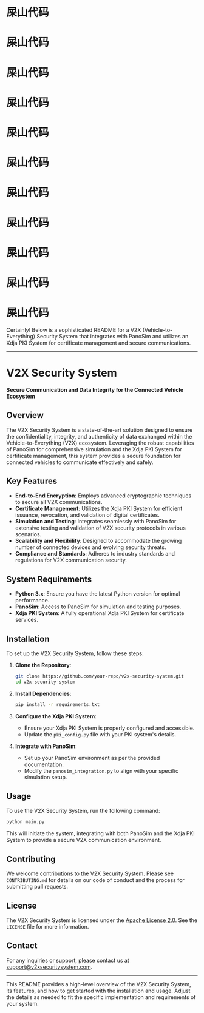 # 屎山代码
# 屎山代码
# 屎山代码
# 屎山代码
# 屎山代码
# 屎山代码
# 屎山代码
# 屎山代码
# 屎山代码
# 屎山代码
# 屎山代码


Certainly! Below is a sophisticated README for a V2X (Vehicle-to-Everything) Security System that integrates with PanoSim and utilizes an Xdja PKI System for certificate management and secure communications.

---

# V2X Security System

**Secure Communication and Data Integrity for the Connected Vehicle Ecosystem**

## Overview

The V2X Security System is a state-of-the-art solution designed to ensure the confidentiality, integrity, and authenticity of data exchanged within the Vehicle-to-Everything (V2X) ecosystem. Leveraging the robust capabilities of PanoSim for comprehensive simulation and the Xdja PKI System for certificate management, this system provides a secure foundation for connected vehicles to communicate effectively and safely.

## Key Features

- **End-to-End Encryption**: Employs advanced cryptographic techniques to secure all V2X communications.
- **Certificate Management**: Utilizes the Xdja PKI System for efficient issuance, revocation, and validation of digital certificates.
- **Simulation and Testing**: Integrates seamlessly with PanoSim for extensive testing and validation of V2X security protocols in various scenarios.
- **Scalability and Flexibility**: Designed to accommodate the growing number of connected devices and evolving security threats.
- **Compliance and Standards**: Adheres to industry standards and regulations for V2X communication security.

## System Requirements

- **Python 3.x**: Ensure you have the latest Python version for optimal performance.
- **PanoSim**: Access to PanoSim for simulation and testing purposes.
- **Xdja PKI System**: A fully operational Xdja PKI System for certificate services.

## Installation

To set up the V2X Security System, follow these steps:

1. **Clone the Repository**:
   ```bash
   git clone https://github.com/your-repo/v2x-security-system.git
   cd v2x-security-system
   ```

2. **Install Dependencies**:
   ```bash
   pip install -r requirements.txt
   ```

3. **Configure the Xdja PKI System**:
   - Ensure your Xdja PKI System is properly configured and accessible.
   - Update the `pki_config.py` file with your PKI system's details.

4. **Integrate with PanoSim**:
   - Set up your PanoSim environment as per the provided documentation.
   - Modify the `panosim_integration.py` to align with your specific simulation setup.

## Usage

To use the V2X Security System, run the following command:

```bash
python main.py
```

This will initiate the system, integrating with both PanoSim and the Xdja PKI System to provide a secure V2X communication environment.

## Contributing

We welcome contributions to the V2X Security System. Please see `CONTRIBUTING.md` for details on our code of conduct and the process for submitting pull requests.

## License

The V2X Security System is licensed under the [Apache License 2.0](LICENSE). See the `LICENSE` file for more information.

## Contact

For any inquiries or support, please contact us at [support@v2xsecuritysystem.com](mailto:support@v2xsecuritysystem.com).

---

This README provides a high-level overview of the V2X Security System, its features, and how to get started with the installation and usage. Adjust the details as needed to fit the specific implementation and requirements of your system.
